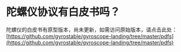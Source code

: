 # 陀螺仪协议有白皮书吗？

陀螺仪的白皮书有原型版本，尚未更新，如需访问原始版本，请点击此处：\
[https://github.com/gyrostable/gyroscope-landing/tree/master/pdfs](https://github.com/gyrostable/gyroscope-landing/tree/master/pdfs)
